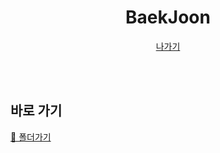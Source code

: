 <div align="center">

  # BaekJoon
[나가기](https://github.com/strawy12/Algorithm)
</div> <br><br>

## 바로 가기
[📂 폴더가기](https://github.com/strawy12/Algorithm/tree/main/BaekJoon)
<br><br>




